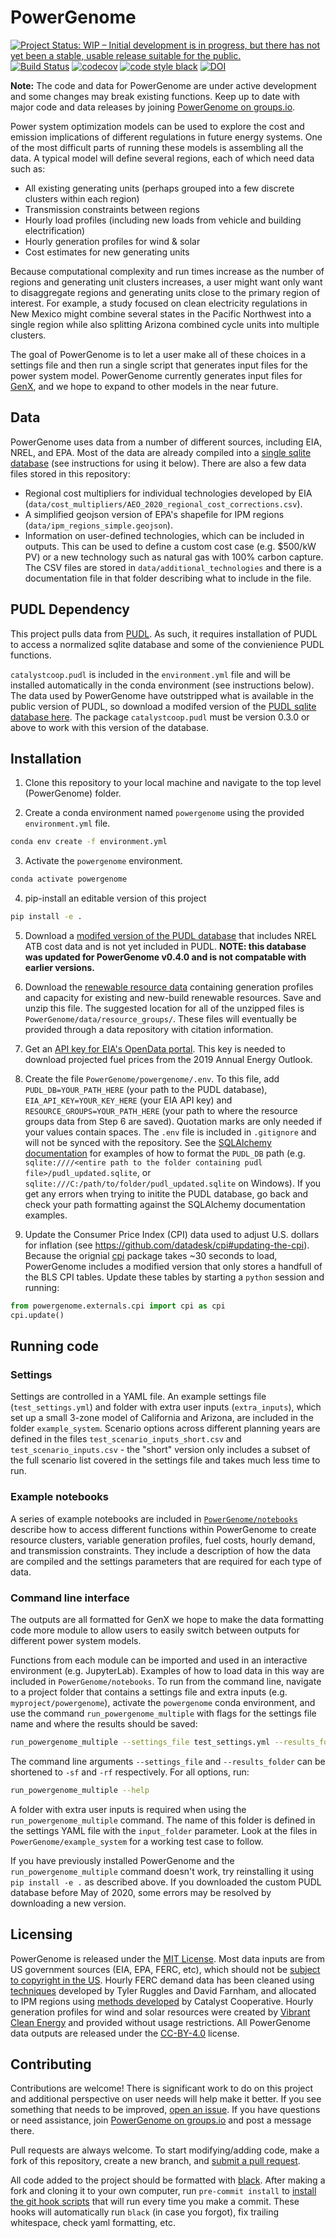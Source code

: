 # PowerGenome

[![Project Status: WIP – Initial development is in progress, but there has not yet been a stable, usable release suitable for the public.](https://www.repostatus.org/badges/latest/wip.svg)](https://www.repostatus.org/#wip)
[![Build Status](https://travis-ci.com/gschivley/PowerGenome.svg?token=yTGQ4JcCGLW2GZpmvXHw&branch=master)](https://travis-ci.com/gschivley/PowerGenome)
[![codecov](https://codecov.io/gh/gschivley/PowerGenome/branch/master/graph/badge.svg?token=7KJYLE3jOW)](https://codecov.io/gh/gschivley/PowerGenome)
[![code style black](https://img.shields.io/badge/code%20style-black-000000.svg)](https://github.com/psf/black)
[![DOI](https://zenodo.org/badge/197630673.svg)](https://zenodo.org/badge/latestdoi/197630673)

**Note:** The code and data for PowerGenome are under active development and some changes may break existing functions. Keep up to date with major code and data releases by joining [PowerGenome on groups.io](https://groups.io/g/powergenome).

Power system optimization models can be used to explore the cost and emission implications of different regulations in future energy systems. One of the most difficult parts of running these models is assembling all the data. A typical model will define several regions, each of which need data such as:

- All existing generating units (perhaps grouped into a few discrete clusters within each region)
- Transmission constraints between regions
- Hourly load profiles (including new loads from vehicle and building electrification)
- Hourly generation profiles for wind & solar
- Cost estimates for new generating units

Because computational complexity and run times increase as the number of regions and generating unit clusters increases, a user might want only want to disaggregate regions and generating units close to the primary region of interest. For example, a study focused on clean electricity regulations in New Mexico might combine several states in the Pacific Northwest into a single region while also splitting Arizona combined cycle units into multiple clusters.

The goal of PowerGenome is to let a user make all of these choices in a settings file and then run a single script that generates input files for the power system model. PowerGenome currently generates input files for [GenX](https://energy.mit.edu/wp-content/uploads/2017/10/Enhanced-Decision-Support-for-a-Changing-Electricity-Landscape.pdf), and we hope to expand to other models in the near future.

## Data

PowerGenome uses data from a number of different sources, including EIA, NREL, and EPA. Most of the data are already compiled into a [single sqlite database](https://drive.google.com/open?id=17hTZUKweDMqUi2wvBdubaqVhMRgnN5o5) (see instructions for using it below). There are also a few data files stored in this repository:

- Regional cost multipliers for individual technologies developed by EIA (`data/cost_multipliers/AEO_2020_regional_cost_corrections.csv`).
- A simplified geojson version of EPA's shapefile for IPM regions (`data/ipm_regions_simple.geojson`).
- Information on user-defined technologies, which can be included in outputs. This can be used to define a custom cost case (e.g. $500/kW PV) or a new technology such as natural gas with 100% carbon capture. The CSV files are stored in `data/additional_technologies` and there is a documentation file in that folder describing what to include in the file.

## PUDL Dependency

This project pulls data from [PUDL](https://github.com/catalyst-cooperative/pudl). As such, it requires installation of PUDL to access a normalized sqlite database and some of the convienience PUDL functions.

`catalystcoop.pudl` is included in the `environment.yml` file and will be installed automatically in the conda environment (see instructions below). The data used by PowerGenome have outstripped what is available in the public version of PUDL, so download a modifed version of the [PUDL sqlite database here](https://drive.google.com/file/d/1DamR83bR9DyY-gdXac6xYnp5iFhhzgO4/view?usp=sharing). The package `catalystcoop.pudl` must be version 0.3.0 or above to work with this version of the database.

## Installation

1. Clone this repository to your local machine and navigate to the top level (PowerGenome) folder.

2. Create a conda environment named `powergenome` using the provided `environment.yml` file.

```sh
conda env create -f environment.yml
```

3. Activate the `powergenome` environment.

```sh
conda activate powergenome
```

4. pip-install an editable version of this project

```sh
pip install -e .
```

5. Download a [modifed version of the PUDL database](https://drive.google.com/file/d/1DamR83bR9DyY-gdXac6xYnp5iFhhzgO4/view?usp=sharing) that includes NREL ATB cost data and is not yet included in PUDL. **NOTE: this database was updated for PowerGenome v0.4.0 and is not compatable with earlier versions.** 

6. Download the [renewable resource data](https://drive.google.com/file/d/1g0Q6TdNp4C12HQJy6pAURzp_oVg0Q7ly/view?usp=sharing) containing generation profiles and capacity for existing and new-build renewable resources. Save and unzip this file. The suggested location for all of the unzipped files is `PowerGenome/data/resource_groups/`. These files will eventually be provided through a data repository with citation information.

7. Get an [API key for EIA's OpenData portal](https://www.eia.gov/opendata/register.php). This key is needed to download projected fuel prices from the 2019 Annual Energy Outlook.

8. Create the file `PowerGenome/powergenome/.env`. To this file, add `PUDL_DB=YOUR_PATH_HERE` (your path to the PUDL database), `EIA_API_KEY=YOUR_KEY_HERE` (your EIA API key) and `RESOURCE_GROUPS=YOUR_PATH_HERE` (your path to where the resource groups data from Step 6 are saved). Quotation marks are only needed if your values contain spaces. The `.env` file is included in `.gitignore` and will not be synced with the repository. See the [SQLAlchemy documentation](https://docs.sqlalchemy.org/en/13/dialects/sqlite.html#connect-strings) for examples of how to format the `PUDL_DB` path (e.g. `sqlite:////<entire path to the folder containing pudl file>/pudl_updated.sqlite`, or `sqlite:///C:/path/to/folder/pudl_updated.sqlite` on Windows). If you get any errors when trying to initite the PUDL database, go back and check your path formatting against the SQLAlchemy documentation examples.

9. Update the Consumer Price Index (CPI) data used to adjust U.S. dollars for inflation (see https://github.com/datadesk/cpi#updating-the-cpi). Because the orignial [cpi](https://github.com/datadesk/cpi) package takes ~30 seconds to load, PowerGenome includes a modified version that only stores a handfull of the BLS CPI tables. Update these tables by starting a `python` session and running:

```python
from powergenome.externals.cpi import cpi as cpi
cpi.update()
```

## Running code

### Settings

Settings are controlled in a YAML file. An example settings file (`test_settings.yml`) and folder with extra user inputs (`extra_inputs`), which set up a small 3-zone model of California and Arizona, are included in the folder `example_system`. Scenario options across different planning years are defined in the files `test_scenario_inputs_short.csv` and `test_scenario_inputs.csv` - the "short" version only includes a subset of the full scenario list covered in the settings file and takes much less time to run.

### Example notebooks

A series of example notebooks are included in [`PowerGenome/notebooks`](/notebooks) describe how to access different functions within PowerGenome to create resource clusters, variable generation profiles, fuel costs, hourly demand, and transmission constraints. They include a description of how the data are compiled and the settings parameters that are required for each type of data.

### Command line interface

The outputs are all formatted for GenX we hope to make the data formatting code more module to allow users to easily switch between outputs for different power system models.

Functions from each module can be imported and used in an interactive environment (e.g. JupyterLab). Examples of how to load data in this way are included in `PowerGenome/notebooks`. To run from the command line, navigate to a project folder that contains a settings file and extra inputs (e.g. `myproject/powergenome`), activate the  `powergenome` conda environment, and use the command `run_powergenome_multiple` with flags for the settings file name and where the results should be saved:

```sh
run_powergenome_multiple --settings_file test_settings.yml --results_folder test_system
```

The command line arguments `--settings_file` and `--results_folder` can be shortened to `-sf` and `-rf` respectively. For all options, run:

```sh
run_powergenome_multiple --help
```

A folder with extra user inputs is required when using the `run_powergenome_multiple` command. The name of this folder is defined in the settings YAML file with the `input_folder` parameter. Look at the files in `PowerGenome/example_system` for a working test case to follow.

If you have previously installed PowerGenome and the `run_powergenome_multiple` command doesn't work, try reinstalling it using `pip install -e .` as described above. If you downloaded the custom PUDL database before May of 2020, some errors may be resolved by downloading a new version.

## Licensing

PowerGenome is released under the [MIT License](https://opensource.org/licenses/MIT). Most data inputs are from US government sources (EIA, EPA, FERC, etc), which should not be [subject to copyright in the US](https://www.usa.gov/government-works). Hourly FERC demand data has been cleaned using [techniques](https://github.com/truggles/EIA_Cleaned_Hourly_Electricity_Demand_Code) developed by Tyler Ruggles and David Farnham, and allocated to IPM regions using [methods developed](https://github.com/catalyst-cooperative/electricity-demand-mapping) by Catalyst Cooperative. Hourly generation profiles for wind and solar resources were created by [Vibrant Clean Energy](https://www.vibrantcleanenergy.com/) and provided without usage restrictions. All PowerGenome data outputs are released under the [CC-BY-4.0](https://creativecommons.org/licenses/by/4.0/legalcode) license.

## Contributing

Contributions are welcome! There is significant work to do on this project and additional perspective on user needs will help make it better. If you see something that needs to be improved, [open an issue](https://github.com/gschivley/PowerGenome/issues). If you have questions or need assistance, join [PowerGenome on groups.io](https://groups.io/g/powergenome) and post a message there.

Pull requests are always welcome. To start modifying/adding code, make a fork of this repository, create a new branch, and [submit a pull request](https://help.github.com/en/github/collaborating-with-issues-and-pull-requests/creating-a-pull-request-from-a-fork).

All code added to the project should be formatted with [black](https://black.readthedocs.io/en/stable/). After making a fork and cloning it to your own computer, run `pre-commit install` to [install the git hook scripts](https://pre-commit.com/#3-install-the-git-hook-scripts) that will run every time you make a commit. These hooks will automatically run `black` (in case you forgot), fix trailing whitespace, check yaml formatting, etc.

